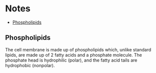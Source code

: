 # Notes
- [Phospholipids](#phospholipids)

## Phospholipids
The cell membrane is made up of phospholipids which, unlike standard lipids, are made up of 2 fatty acids and a phosphate molecule. The phosphate head is hydrophilic (polar), and the fatty acid tails are hydrophobic (nonpolar). 